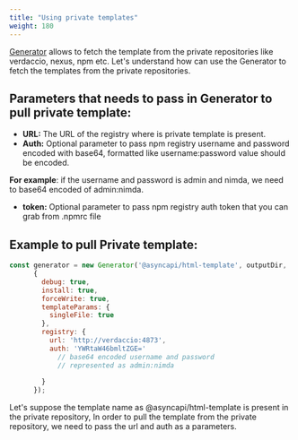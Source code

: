 ```yaml
---
title: "Using private templates"
weight: 180
---
```

[Generator](https://www.asyncapi.com/tools/generator) allows to fetch the template from the private repositories like verdaccio, nexus, npm etc. Let's understand how can use the Generator to fetch the templates from the private repositories.


## Parameters that needs to pass in Generator to pull private template:

* **URL:** The URL of the registry where is private template is present. 
* **Auth:** Optional parameter to pass npm registry username and password encoded with base64, formatted like username:password value should be encoded. 

**For example**: if the username and password is admin and nimda, we need to base64 encoded of admin:nimda.

* **token:**  Optional parameter to pass npm registry auth token that you can grab from .npmrc file

## Example to pull Private template:

```javascript
const generator = new Generator('@asyncapi/html-template', outputDir,
      { 
        debug: true,
        install: true, 
        forceWrite: true, 
        templateParams: { 
          singleFile: true 
        },
        registry: {
          url: 'http://verdaccio:4873',  
          auth: 'YWRtaW46bmltZGE=' 
            // base64 encoded username and password 
            // represented as admin:nimda
          
        }
      });
```
Let's suppose the template name as @asyncapi/html-template is present in the private repository, In order to pull the template from the private repository, we need to pass the url and auth as a parameters. 